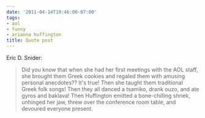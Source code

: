 ```yaml
---
date: '2011-04-14T19:46:00-07:00'
tags:
- aol
- funny
- arianna huffington
title: Quote post
---
```


Eric D. Snider:

>Did you know that when she had her first meetings with the AOL staff, she brought them Greek cookies and regaled them with amusing personal anecdotes?? It's true! Then she taught them traditional Greek folk songs! Then they all danced a tsamiko, drank ouzo, and ate gyros and baklava! Then Huffington emitted a bone-chilling shriek, unhinged her jaw, threw over the conference room table, and devoured everyone present.
